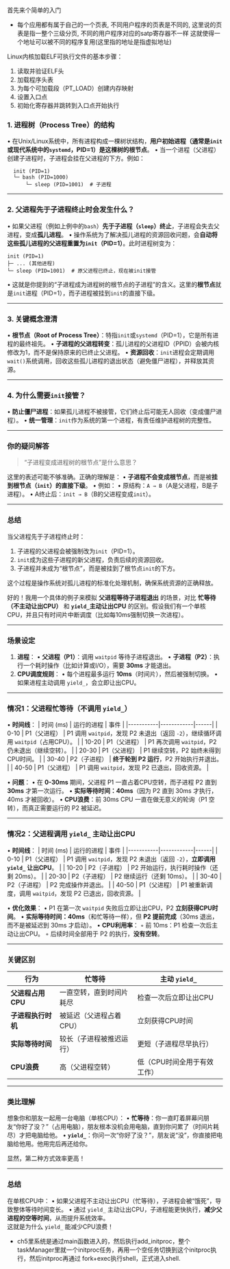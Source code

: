 首先来个简单的入门
- 每个应用都有属于自己的一个页表, 不同用户程序的页表是不同的, 这里说的页表是指一整个三级分页, 不同的用户程序对应的satp寄存器不一样
  这就使得一个地址可以被不同的程序复用(这里指的地址是指虚拟地址)



Linux内核加载ELF可执行文件的基本步骤：

1. 读取并验证ELF头
2. 加载程序头表
3. 为每个可加载段（PT_LOAD）创建内存映射
4. 设置入口点
5. 初始化寄存器并跳转到入口点开始执行


### 1. **进程树（Process Tree）的结构**
   • 在Unix/Linux系统中，所有进程构成一棵树状结构，**用户初始进程（通常是`init`或现代系统中的`systemd`，PID=1）是这棵树的根节点**。
   • 当一个进程（父进程）创建子进程时，子进程会挂在父进程的下方。例如：
```
  init (PID=1)
  └─ bash (PID=1000)
      └─ sleep (PID=1001)  # 子进程
```

---

### 2. **父进程先于子进程终止时会发生什么？**
   • 如果父进程（例如上例中的`bash`）**先于子进程（`sleep`）终止**，子进程会失去父进程，变成**孤儿进程**。
   • 操作系统为了解决孤儿进程的资源回收问题，会**自动将这些孤儿进程的父进程重置为`init`（PID=1）**。此时进程树变为：
```
init (PID=1)
├─ ... (其他进程)
└─ sleep (PID=1001)  # 原父进程已终止，现在被init接管
```
   • 这就是你提到的“子进程成为进程树的根节点的子进程”的含义。这里的**根节点**就是`init`进程（PID=1），而子进程被挂到`init`的直接下级。

---

### 3. **关键概念澄清**
   • **根节点（Root of Process Tree）**：特指`init`或`systemd`（PID=1），它是所有进程的最终祖先。
   • **子进程的父进程转变**：孤儿进程的父进程ID（PPID）会被内核修改为1，而不是保持原来的已终止父进程。
   • **资源回收**：`init`进程会定期调用`wait()`系统调用，回收这些孤儿进程的退出状态（避免僵尸进程），并释放其资源。

---

### 4. **为什么需要`init`接管？**
   • **防止僵尸进程**：如果孤儿进程不被接管，它们终止后可能无人回收（变成僵尸进程）。
   • **统一管理**：`init`作为系统的第一个进程，有责任维护进程树的完整性。

---

### 你的疑问解答
> “子进程变成进程树的根节点”是什么意思？

这里的表述可能不够准确。正确的理解是：
• **子进程不会变成根节点**，而是被**挂到根节点（`init`）的直接下级**。
• 例如：
  • 原结构：`A → B`（A是父进程，B是子进程）。
  • A终止后：`init → B`（B的父进程变成`init`）。

---

### 总结
当父进程先于子进程终止时：
1. 子进程的父进程会被强制改为`init`（PID=1）。
2. `init`成为这些子进程的新父进程，负责后续的资源回收。
3. 子进程并未成为“根节点”，而是被挂到了根节点`init`的下方。

这个过程是操作系统对孤儿进程的标准化处理机制，确保系统资源的正确释放。





好的！我用一个具体的例子来模拟 **父进程等待子进程退出** 的场景，对比 **忙等待（不主动让出CPU）** 和 **`yield_`主动让出CPU** 的区别。假设我们有一个单核CPU，并且只有时间片中断调度（比如每10ms强制切换一次进程）。

---

### **场景设定**
1. **进程**：
   • **父进程（P1）**：调用 `waitpid` 等待子进程退出。
   • **子进程（P2）**：执行一个耗时操作（比如计算或I/O），需要 **30ms** 才能退出。
2. **CPU调度规则**：
   • 每个进程最多运行 **10ms**（时间片），然后被强制切换。
   • 如果进程主动调用 `yield_`，会立即让出CPU。

---

### **情况1：父进程忙等待（不调用 `yield_`）**
• **时间线**：
  | 时间 (ms) | 运行的进程 | 事件 |
  |-----------|------------|------|
  | 0-10      | P1（父进程） | P1 调用 `waitpid`，发现 P2 未退出（返回 `-2`），继续循环调用 `waitpid`（占用CPU）。 |
  | 10-20     | P1（父进程） | P1 再次调用 `waitpid`，P2 仍未退出（继续空转）。 |
  | 20-30     | P1（父进程） | P1 继续空转，P2 始终未得到CPU时间。 |
  | 30-40     | P2（子进程） | **终于轮到 P2 运行**，P2 开始执行并退出。 |
  | 40-50     | P1（父进程） | P1 调用 `waitpid`，发现 P2 已退出，回收资源。 |

• **问题**：
  • 在 **0-30ms** 期间，父进程 P1 一直占着CPU空转，而子进程 P2 直到 **30ms** 才第一次运行。
  • **实际等待时间：40ms**（因为 P2 直到 30ms 才执行，40ms 才被回收）。
  • **CPU浪费**：前 30ms CPU 一直在做无意义的轮询（P1 空转），而真正需要运行的 P2 被延迟。

---

### **情况2：父进程调用 `yield_` 主动让出CPU**
• **时间线**：
  | 时间 (ms) | 运行的进程 | 事件 |
  |-----------|------------|------|
  | 0-10      | P1（父进程） | P1 调用 `waitpid`，发现 P2 未退出（返回 `-2`），**立即调用 `yield_` 让出CPU**。 |
  | 10-20     | P2（子进程） | P2 开始运行，执行耗时操作（还剩 20ms）。 |
  | 20-30     | P2（子进程） | P2 继续运行（还剩 10ms）。 |
  | 30-40     | P2（子进程） | P2 完成操作并退出。 |
  | 40-50     | P1（父进程） | P1 被重新调度，调用 `waitpid`，发现 P2 已退出，回收资源。 |

• **优化效果**：
  • P1 在第一次 `waitpid` 失败后立即让出CPU，P2 **立刻获得CPU时间**。
  • **实际等待时间：40ms**（和忙等待一样），但 **P2 提前完成**（30ms 退出，而不是被延迟到 30ms 才启动）。
  • **CPU利用率**：
    ◦ 前 10ms：P1 检查一次后主动让出CPU。
    ◦ 后续时间全部用于 P2 的执行，**没有空转**。

---

### **关键区别**
| 行为                | 忙等待                     | 主动 `yield_`               |
|---------------------|---------------------------|----------------------------|
| **父进程占用CPU**    | 一直空转，直到时间片耗尽   | 检查一次后立即让出CPU       |
| **子进程执行时机**   | 被延迟（父进程占着CPU）    | 立刻获得CPU时间             |
| **实际等待时间**     | 较长（子进程被推迟运行）   | 更短（子进程尽早执行）      |
| **CPU浪费**          | 高（父进程空转）           | 低（CPU时间全用于有效工作） |

---

### **类比理解**
想象你和朋友一起用一台电脑（单核CPU）：
• **忙等待**：你一直盯着屏幕问朋友“你好了没？”（占用电脑），朋友根本没机会用电脑，直到你问累了（时间片耗尽）才把电脑给他。
• **`yield_`**：你问一次“你好了没？”，朋友说“没”，你直接把电脑给他用。他用完后再还给你。

显然，第二种方式效率更高！

---

### **总结**
在单核CPU中：
• 如果父进程不主动让出CPU（忙等待），子进程会被“饿死”，导致整体等待时间变长。
• 通过 `yield_` 主动让出CPU，子进程能更快执行，**减少父进程的空等时间**，从而提升系统效率。  
这就是为什么 `yield_` 能减少CPU浪费！


- ch5里系统是通过main函数进入的，然后执行add_initproc，整个taskManager里就一个initproc任务，再用一个空任务切换到这个initproc执行，然后initproc再通过
  fork+exec执行shell，正式进入shell.